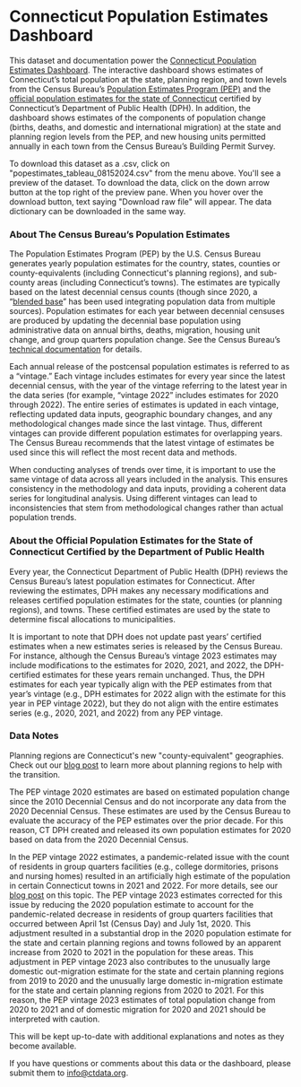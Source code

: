 # Connecticut Population Estimates Dashboard

This dataset and documentation power the [Connecticut Population Estimates Dashboard](https://public.tableau.com/app/profile/connecticut.state.data.center/viz/ConnecticutPopulationEstimates/PEPDashboard). The interactive dashboard shows estimates of Connecticut’s total population at the state, planning region, and town levels from the Census Bureau’s [Population Estimates Program (PEP)](https://www.census.gov/programs-surveys/popest.html) and the [official population estimates for the state of Connecticut](https://portal.ct.gov/dph/health-information-systems--reporting/population/annual-town-and-county-population-for-connecticut) certified by Connecticut’s Department of Public Health (DPH). In addition, the dashboard shows estimates of the components of population change (births, deaths, and domestic and international migration) at the state and planning region levels from the PEP, and new housing units permitted annually in each town from the Census Bureau’s Building Permit Survey.

To download this dataset as a .csv, click on "popestimates_tableau_08152024.csv" from the menu above. You'll see a preview of the dataset. To download the data, click on the down arrow button at the top right of the preview pane. When you hover over the download button, text saying "Download raw file" will appear. The data dictionary can be downloaded in the same way.

### About The Census Bureau’s Population Estimates

The Population Estimates Program (PEP) by the U.S. Census Bureau generates yearly population estimates for the country, states, counties or county-equivalents (including Connecticut's planning regions), and sub-county areas (including Connecticut’s towns). The estimates are typically based on the latest decennial census counts (though since 2020, a “[blended base](https://www.census.gov/library/stories/2023/06/blended-base-methodology.html)” has been used integrating population data from multiple sources). Population estimates for each year between decennial censuses are produced by updating the decennial base population using administrative data on annual births, deaths, migration, housing unit change, and group quarters population change. See the Census Bureau’s [technical documentation](https://www.census.gov/programs-surveys/popest/technical-documentation/methodology.html) for details.

Each annual release of the postcensal population estimates is referred to as a “vintage.” Each vintage includes estimates for every year since the latest decennial census, with the year of the vintage referring to the latest year in the data series (for example, “vintage 2022” includes estimates for 2020 through 2022). The entire series of estimates is updated in each vintage, reflecting updated data inputs, geographic boundary changes, and any methodological changes made since the last vintage. Thus, different vintages can provide different population estimates for overlapping years. The Census Bureau recommends that the latest vintage of estimates be used since this will reflect the most recent data and methods.

When conducting analyses of trends over time, it is important to use the same vintage of data across all years included in the analysis. This ensures consistency in the methodology and data inputs, providing a coherent data series for longitudinal analysis. Using different vintages can lead to inconsistencies that stem from methodological changes rather than actual population trends.

### About the Official Population Estimates for the State of Connecticut Certified by the Department of Public Health

Every year, the Connecticut Department of Public Health (DPH) reviews the Census Bureau’s latest population estimates for Connecticut. After reviewing the estimates, DPH makes any necessary modifications and releases certified population estimates for the state, counties (or planning regions), and towns. These certified estimates are used by the state to determine fiscal allocations to municipalities.

It is important to note that DPH does not update past years’ certified estimates when a new estimates series is released by the Census Bureau. For instance, although the Census Bureau’s vintage 2023 estimates may include modifications to the estimates for 2020, 2021, and 2022, the DPH-certified estimates for these years remain unchanged. Thus, the DPH estimates for each year typically align with the PEP estimates from that year’s vintage (e.g., DPH estimates for 2022 align with the estimate for this year in PEP vintage 2022), but they do not align with the entire estimates series (e.g., 2020, 2021, and 2022) from any PEP vintage.

### Data Notes

Planning regions are Connecticut's new "county-equivalent" geographies. Check out our [blog post](https://www.ctdata.org/blog/geographic-resources-for-connecticuts-new-county-equivalent-geography) to learn more about planning regions to help with the transition.

The PEP vintage 2020 estimates are based on estimated population change since the 2010 Decennial Census and do not incorporate any data from the 2020 Decennial Census. These estimates are used by the Census Bureau to evaluate the accuracy of the PEP estimates over the prior decade. For this reason, CT DPH created and released its own population estimates for 2020 based on data from the 2020 Decennial Census.

In the PEP vintage 2022 estimates, a pandemic-related issue with the count of residents in group quarters facilities (e.g., college dormitories, prisons and nursing homes) resulted in an artificially high estimate of the population in certain Connecticut towns in 2021 and 2022. For more details, see our [blog post](https://www.ctdata.org/blog/known-errors-in-the-census-bureaus-vintage-2022-population-estimates) on this topic. The PEP vintage 2023 estimates corrected for this issue by reducing the 2020 population estimate to account for the pandemic-related decrease in residents of group quarters facilities that occurred between April 1st (Census Day) and July 1st, 2020. This adjustment resulted in a substantial drop in the 2020 population estimate for the state and certain planning regions and towns followed by an apparent increase from 2020 to 2021 in the population for these areas. This adjustment in PEP vintage 2023 also contributes to the unusually large domestic out-migration estimate for the state and certain planning regions from 2019 to 2020 and the unusually large domestic in-migration estimate for the state and certain planning regions from 2020 to 2021. For this reason, the PEP vintage 2023 estimates of total population change from 2020 to 2021 and of domestic migration for 2020 and 2021 should be interpreted with caution.

This will be kept up-to-date with additional explanations and notes as they become available.

If you have questions or comments about this data or the dashboard, please submit them to info@ctdata.org.
